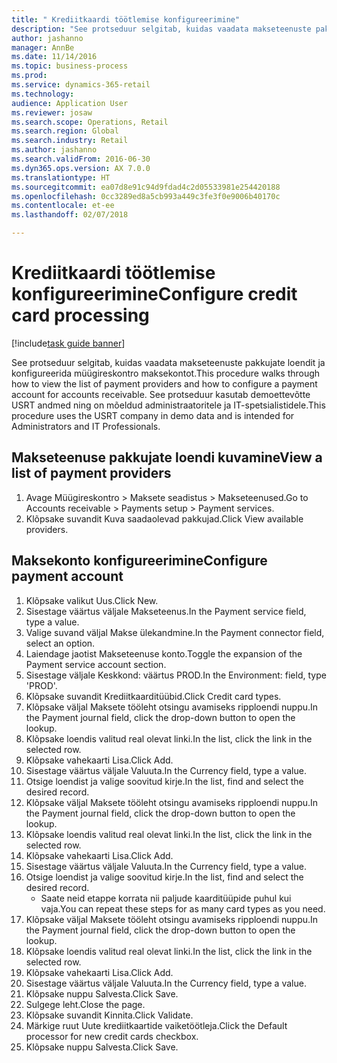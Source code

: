 ```yaml
--- 
title: " Krediitkaardi töötlemise konfigureerimine"
description: "See protseduur selgitab, kuidas vaadata makseteenuste pakkujate loendit ja konfigureerida müügireskontro maksekontot."
author: jashanno
manager: AnnBe
ms.date: 11/14/2016
ms.topic: business-process
ms.prod: 
ms.service: dynamics-365-retail
ms.technology: 
audience: Application User
ms.reviewer: josaw
ms.search.scope: Operations, Retail
ms.search.region: Global
ms.search.industry: Retail
ms.author: jashanno
ms.search.validFrom: 2016-06-30
ms.dyn365.ops.version: AX 7.0.0
ms.translationtype: HT
ms.sourcegitcommit: ea07d8e91c94d9fdad4c2d05533981e254420188
ms.openlocfilehash: 0cc3289ed8a5cb993a449c3fe3f0e9006b40170c
ms.contentlocale: et-ee
ms.lasthandoff: 02/07/2018

---
```

# <a name="configure-credit-card-processing"></a><span data-ttu-id="0b360-103"> Krediitkaardi töötlemise konfigureerimine</span><span class="sxs-lookup"><span data-stu-id="0b360-103">Configure credit card processing</span></span>

[!include[task guide banner](../includes/task-guide-banner.md)]

<span data-ttu-id="0b360-104">See protseduur selgitab, kuidas vaadata makseteenuste pakkujate loendit ja konfigureerida müügireskontro maksekontot.</span><span class="sxs-lookup"><span data-stu-id="0b360-104">This procedure walks through how to view the list of payment providers and how to configure a payment account for accounts receivable.</span></span> <span data-ttu-id="0b360-105">See protseduur kasutab demoettevõtte USRT andmed ning on mõeldud administraatoritele ja IT-spetsialistidele.</span><span class="sxs-lookup"><span data-stu-id="0b360-105">This procedure uses the USRT company in demo data and is intended for Administrators and IT Professionals.</span></span>


## <a name="view-a-list-of-payment-providers"></a><span data-ttu-id="0b360-106">Makseteenuse pakkujate loendi kuvamine</span><span class="sxs-lookup"><span data-stu-id="0b360-106">View a list of payment providers</span></span>
1. <span data-ttu-id="0b360-107">Avage Müügireskontro > Maksete seadistus > Makseteenused.</span><span class="sxs-lookup"><span data-stu-id="0b360-107">Go to Accounts receivable > Payments setup > Payment services.</span></span>
2. <span data-ttu-id="0b360-108">Klõpsake suvandit Kuva saadaolevad pakkujad.</span><span class="sxs-lookup"><span data-stu-id="0b360-108">Click View available providers.</span></span>

## <a name="configure-payment-account"></a><span data-ttu-id="0b360-109">Maksekonto konfigureerimine</span><span class="sxs-lookup"><span data-stu-id="0b360-109">Configure payment account</span></span>
1. <span data-ttu-id="0b360-110">Klõpsake valikut Uus.</span><span class="sxs-lookup"><span data-stu-id="0b360-110">Click New.</span></span>
2. <span data-ttu-id="0b360-111">Sisestage väärtus väljale Makseteenus.</span><span class="sxs-lookup"><span data-stu-id="0b360-111">In the Payment service field, type a value.</span></span>
3. <span data-ttu-id="0b360-112">Valige suvand väljal Makse ülekandmine.</span><span class="sxs-lookup"><span data-stu-id="0b360-112">In the Payment connector field, select an option.</span></span>
4. <span data-ttu-id="0b360-113">Laiendage jaotist Makseteenuse konto.</span><span class="sxs-lookup"><span data-stu-id="0b360-113">Toggle the expansion of the Payment service account section.</span></span>
5. <span data-ttu-id="0b360-114">Sisestage väljale Keskkond: väärtus PROD.</span><span class="sxs-lookup"><span data-stu-id="0b360-114">In the Environment: field, type 'PROD'.</span></span>
6. <span data-ttu-id="0b360-115">Klõpsake suvandit Krediitkaarditüübid.</span><span class="sxs-lookup"><span data-stu-id="0b360-115">Click Credit card types.</span></span>
7. <span data-ttu-id="0b360-116">Klõpsake väljal Maksete tööleht otsingu avamiseks ripploendi nuppu.</span><span class="sxs-lookup"><span data-stu-id="0b360-116">In the Payment journal field, click the drop-down button to open the lookup.</span></span>
8. <span data-ttu-id="0b360-117">Klõpsake loendis valitud real olevat linki.</span><span class="sxs-lookup"><span data-stu-id="0b360-117">In the list, click the link in the selected row.</span></span>
9. <span data-ttu-id="0b360-118">Klõpsake vahekaarti Lisa.</span><span class="sxs-lookup"><span data-stu-id="0b360-118">Click Add.</span></span>
10. <span data-ttu-id="0b360-119">Sisestage väärtus väljale Valuuta.</span><span class="sxs-lookup"><span data-stu-id="0b360-119">In the Currency field, type a value.</span></span>
11. <span data-ttu-id="0b360-120">Otsige loendist ja valige soovitud kirje.</span><span class="sxs-lookup"><span data-stu-id="0b360-120">In the list, find and select the desired record.</span></span>
12. <span data-ttu-id="0b360-121">Klõpsake väljal Maksete tööleht otsingu avamiseks ripploendi nuppu.</span><span class="sxs-lookup"><span data-stu-id="0b360-121">In the Payment journal field, click the drop-down button to open the lookup.</span></span>
13. <span data-ttu-id="0b360-122">Klõpsake loendis valitud real olevat linki.</span><span class="sxs-lookup"><span data-stu-id="0b360-122">In the list, click the link in the selected row.</span></span>
14. <span data-ttu-id="0b360-123">Klõpsake vahekaarti Lisa.</span><span class="sxs-lookup"><span data-stu-id="0b360-123">Click Add.</span></span>
15. <span data-ttu-id="0b360-124">Sisestage väärtus väljale Valuuta.</span><span class="sxs-lookup"><span data-stu-id="0b360-124">In the Currency field, type a value.</span></span>
16. <span data-ttu-id="0b360-125">Otsige loendist ja valige soovitud kirje.</span><span class="sxs-lookup"><span data-stu-id="0b360-125">In the list, find and select the desired record.</span></span>
    * <span data-ttu-id="0b360-126">Saate neid etappe korrata nii paljude kaarditüüpide puhul kui vaja.</span><span class="sxs-lookup"><span data-stu-id="0b360-126">You can repeat these steps for as many card types as you need.</span></span>  
17. <span data-ttu-id="0b360-127">Klõpsake väljal Maksete tööleht otsingu avamiseks ripploendi nuppu.</span><span class="sxs-lookup"><span data-stu-id="0b360-127">In the Payment journal field, click the drop-down button to open the lookup.</span></span>
18. <span data-ttu-id="0b360-128">Klõpsake loendis valitud real olevat linki.</span><span class="sxs-lookup"><span data-stu-id="0b360-128">In the list, click the link in the selected row.</span></span>
19. <span data-ttu-id="0b360-129">Klõpsake vahekaarti Lisa.</span><span class="sxs-lookup"><span data-stu-id="0b360-129">Click Add.</span></span>
20. <span data-ttu-id="0b360-130">Sisestage väärtus väljale Valuuta.</span><span class="sxs-lookup"><span data-stu-id="0b360-130">In the Currency field, type a value.</span></span>
21. <span data-ttu-id="0b360-131">Klõpsake nuppu Salvesta.</span><span class="sxs-lookup"><span data-stu-id="0b360-131">Click Save.</span></span>
22. <span data-ttu-id="0b360-132">Sulgege leht.</span><span class="sxs-lookup"><span data-stu-id="0b360-132">Close the page.</span></span>
23. <span data-ttu-id="0b360-133">Klõpsake suvandit Kinnita.</span><span class="sxs-lookup"><span data-stu-id="0b360-133">Click Validate.</span></span>
24. <span data-ttu-id="0b360-134">Märkige ruut Uute krediitkaartide vaiketöötleja.</span><span class="sxs-lookup"><span data-stu-id="0b360-134">Click the Default processor for new credit cards checkbox.</span></span>
25. <span data-ttu-id="0b360-135">Klõpsake nuppu Salvesta.</span><span class="sxs-lookup"><span data-stu-id="0b360-135">Click Save.</span></span>


